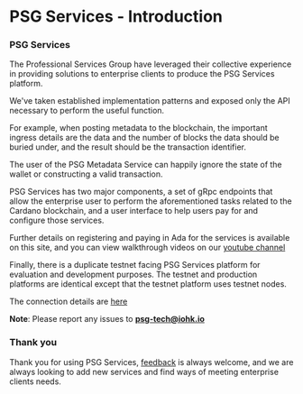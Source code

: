 # PSG Services - Introduction

### PSG Services

The Professional Services Group have leveraged their collective experience
in providing solutions to enterprise clients to produce the PSG Services platform.

We've taken established implementation patterns and exposed only the API necessary to perform the useful function.

For example, when posting metadata to the blockchain, the important ingress details are the data and
the number of blocks the data should be buried under, and the result should be the transaction identifier.

The user of the PSG Metadata Service can happily ignore the state of the wallet or constructing a valid transaction.

PSG Services has two major components, a set of gRpc endpoints that allow the enterprise user to perform the aforementioned tasks
related to the Cardano blockchain, and a user interface to help users pay for and configure those services.


Further details on registering and paying in Ada for the services is available on this site, and you can view walkthrough
videos on our [youtube channel](https://www.youtube.com/c/IohkIo/playlists)

Finally, there is a duplicate testnet facing PSG Services platform for evaluation and development purposes.
The testnet and production platforms are identical except that the testnet platform uses testnet nodes.

The connection details are [here](https://psg-services.readthedocs.io/en/latest/guides/psg_services_grpc_guide.html)

**Note**: Please report any issues to **[psg-tech@iohk.io](mailto:psg-tech@iohk.io)**

### Thank you

Thank you for using PSG Services, [feedback](mailto:enterprise.services@iohk.io) is always welcome, and we are
always looking to add new services and find ways of meeting enterprise clients needs.